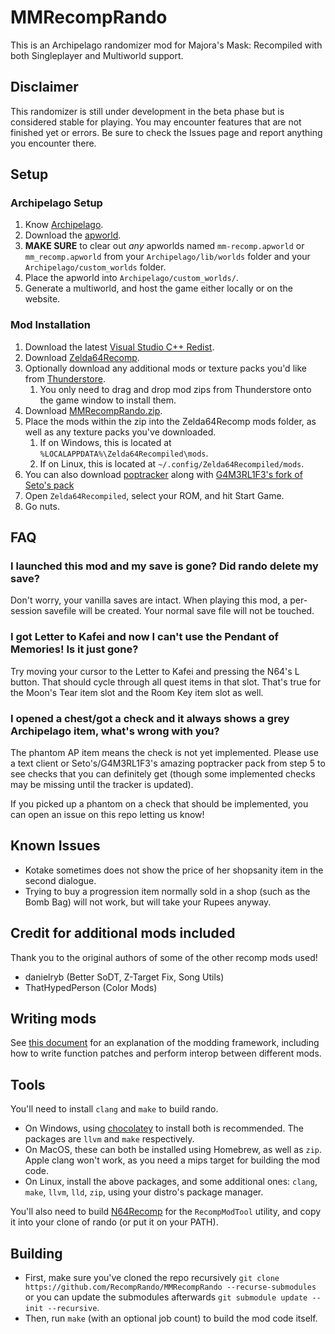 # MMRecompRando

This is an Archipelago randomizer mod for Majora's Mask: Recompiled with both Singleplayer and Multiworld support.

## Disclaimer

This randomizer is still under development in the beta phase but is considered stable for playing. You may encounter features that are not finished yet or errors. Be sure to check the Issues page and report anything you encounter there.

## Setup

### Archipelago Setup
1. Know [Archipelago](https://archipelago.gg/tutorial/Archipelago/setup/en).
2. Download the [apworld](https://github.com/RecompRando/MMRecompRando/releases/latest).
3. **MAKE SURE** to clear out _any_ apworlds named `mm-recomp.apworld` or `mm_recomp.apworld` from your `Archipelago/lib/worlds` folder and your `Archipelago/custom_worlds` folder.
4. Place the apworld into `Archipelago/custom_worlds/`.
5. Generate a multiworld, and host the game either locally or on the website.

### Mod Installation
1. Download the latest [Visual Studio C++ Redist](https://learn.microsoft.com/en-us/cpp/windows/latest-supported-vc-redist?view=msvc-170#latest-microsoft-visual-c-redistributable-version).
2. Download [Zelda64Recomp](https://github.com/Zelda64Recomp/Zelda64Recomp/releases/latest).
3. Optionally download any additional mods or texture packs you'd like from [Thunderstore](https://thunderstore.io/c/zelda-64-recompiled/).
    1. You only need to drag and drop mod zips from Thunderstore onto the game window to install them.
4. Download [MMRecompRando.zip](https://github.com/RecompRando/MMRecompRando/releases/latest).
5. Place the mods within the zip into the Zelda64Recomp mods folder, as well as any texture packs you've downloaded.
    1. If on Windows, this is located at `%LOCALAPPDATA%\Zelda64Recompiled\mods`.
    2. If on Linux, this is located at `~/.config/Zelda64Recompiled/mods`.
6. You can also download [poptracker](https://github.com/black-sliver/PopTracker/releases/latest) along with [G4M3RL1F3's fork of Seto's pack](https://github.com/G4M3RL1F3/Majoras-Mask-AP-PopTracker-Pack/releases/latest)
7. Open `Zelda64Recompiled`, select your ROM, and hit Start Game.
8. Go nuts.

## FAQ

### I launched this mod and my save is gone? Did rando delete my save?

Don't worry, your vanilla saves are intact. When playing this mod, a per-session savefile will be created. Your normal save file will not be touched.

### I got Letter to Kafei and now I can't use the Pendant of Memories! Is it just gone?

Try moving your cursor to the Letter to Kafei and pressing the N64's L button. That should cycle through all quest items in that slot. That's true for the Moon's Tear item slot and the Room Key item slot as well.

### I opened a chest/got a check and it always shows a grey Archipelago item, what's wrong with you?

The phantom AP item means the check is not yet implemented. Please use a text client or Seto's/G4M3RL1F3's amazing poptracker pack from step 5 to see checks that you can definitely get (though some implemented checks may be missing until the tracker is updated).

If you picked up a phantom on a check that should be implemented, you can open an issue on this repo letting us know!

## Known Issues

- Kotake sometimes does not show the price of her shopsanity item in the second dialogue.
- Trying to buy a progression item normally sold in a shop (such as the Bomb Bag) will not work, but will take your Rupees anyway.

## Credit for additional mods included

Thank you to the original authors of some of the other recomp mods used!

- danielryb (Better SoDT, Z-Target Fix, Song Utils)
- ThatHypedPerson (Color Mods)

## Writing mods
See [this document](https://hackmd.io/fMDiGEJ9TBSjomuZZOgzNg) for an explanation of the modding framework, including how to write function patches and perform interop between different mods.

## Tools
You'll need to install `clang` and `make` to build rando.
* On Windows, using [chocolatey](https://chocolatey.org/) to install both is recommended. The packages are `llvm` and `make` respectively.
* On MacOS, these can both be installed using Homebrew, as well as `zip`. Apple clang won't work, as you need a mips target for building the mod code.
* On Linux, install the above packages, and some additional ones: `clang`, `make`, `llvm`, `lld`, `zip`, using your distro's package manager.

You'll also need to build [N64Recomp](https://github.com/N64Recomp/N64Recomp) for the `RecompModTool` utility, and copy it into your clone of rando (or put it on your PATH).

## Building
* First, make sure you've cloned the repo recursively `git clone https://github.com/RecompRando/MMRecompRando --recurse-submodules` or you can update the submodules afterwards `git submodule update --init --recursive`.
* Then, run `make` (with an optional job count) to build the mod code itself.
